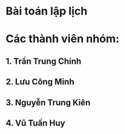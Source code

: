 # Bài toán lập lịch
# Các thành viên nhóm:
## 1. Trần Trung Chính
## 2. Lưu Công Minh
## 3. Nguyễn Trung Kiên
## 4. Vũ Tuấn Huy
